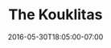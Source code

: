 ---
title: "The Kouklitas"
description: "A boutique showroom for a line of couture fashion rag dolls created by artist Andrew Yang."
date: "2016-05-30T18:05:00-07:00"
website: "http://kouklitas.com/"
featured: false
gallery: 
- 
  url: "/assets/images/the-kouklitas.jpg"
  caption: null
tags: "art"
---